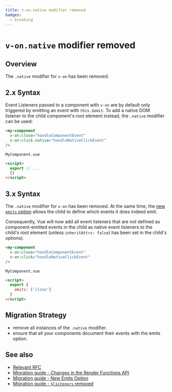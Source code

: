 ```yaml
---
title: v-on.native modifier removed
badges:
  - breaking
---
```


# `v-on.native` modifier removed <MigrationBadges :badges="$frontmatter.badges" />

## Overview

The `.native` modifier for `v-on` has been removed.

## 2.x Syntax

Event Listeners passed to a component with `v-on` are by default only triggered by emitting an event with `this.$emit`. To add a native DOM listener to the child component's root element instead, the `.native` modifier can be used:

```html
<my-component
  v-on:close="handleComponentEvent"
  v-on:click.native="handleNativeClickEvent"
/>
```

`MyComponent.vue`

```html
<script>
  export // ...
  {}
</script>
```

## 3.x Syntax

The `.native` modifier for `v-on` has been removed. At the same time, the [new `emits` option](/.emits-option.md) allows the child to define which events it does indeed emit.

Consequently, Vue will now add all event listeners that are _not_ defined as component-emitted events in the child as native event listeners to the child's root element (unless `inheritAttrs: false`) has been set in the child's options).

```html
<my-component
  v-on:close="handleComponentEvent"
  v-on:click="handleNativeClickEvent"
/>
```

`MyComponent.vue`

```html
<script>
  export {
    emits: ['close']
  }
</script>
```

## Migration Strategy

- remove all instances of the `.native` modifier.
- ensure that all your components document their events with the emits option.

## See also

- [Relevant RFC](https://github.com/vuejs/rfcs/blob/master/active-rfcs/0031-attr-fallthrough.md#v-on-listener-fallthrough)
- [Migration guide - Changes in the Render Functions API](./render-functions.md)
- [Migration guide - New Emits Option](/.emits-option.md)
- [Migration guide - `$listeners` removed](/.listeners-removed.md)
